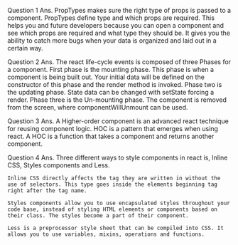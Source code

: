 Question 1 Ans. 
    	PropTypes makes sure the right type of props is passed to a component. PropTypes define type and which props are required. This helps you and future developers because you can open a component and see which props are required and what type they should be. It gives you the ability to catch more bugs when your data is organized and laid out in a certain way.

Question 2 Ans.
        The react life-cycle events is composed of three Phases for a component. First phase is the mounting phase. This phase is when a component is being built out. Your initial data will be defined on the constructor of this phase and the render method is invoked. Phase two is the updating phase. State data can be changed with setState forcing a render. Phase three is the Un-mounting phase. The component is removed from the screen, where componentWillUnmount can be used.

Question 3 Ans.
     	A Higher-order component is an advanced react technique for reusing component logic. HOC is a pattern that emerges when using react. A HOC is a function that takes a component and returns another component.   

Question 4 Ans.
	Three different ways to style components in react is, Inline CSS, Styles components and Less. 
    
    Inline CSS directly affects the tag they are written in without the use of selectors. This type goes inside the elements beginning tag right after the tag name. 
    
    Styles components allow you to use encapsulated styles throughout your code base, instead of styling HTML elements or components based on their class. The styles become a part of their component. 
    
    Less is a preprocessor style sheet that can be compiled into CSS. It allows you to use variables, mixins, operations and functions.
